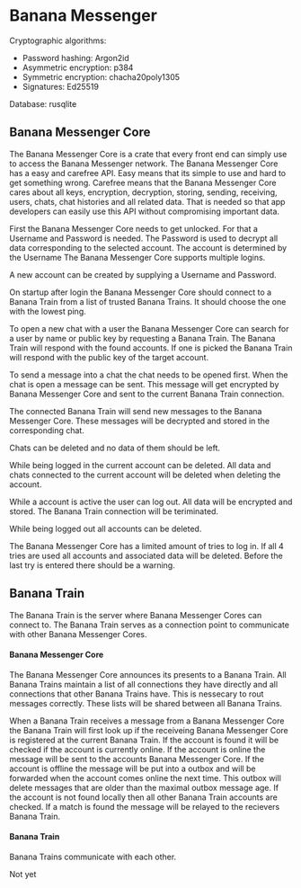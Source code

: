 # Banana Messenger

Cryptographic algorithms:
- Password hashing: Argon2id
- Asymmetric encryption: p384
- Symmetric encryption: chacha20poly1305
- Signatures: Ed25519

Database: rusqlite

## Banana Messenger Core

The Banana Messenger Core is a crate that every front end can simply use to access the Banana Messenger network. The Banana Messenger Core has a easy and carefree API. Easy means that its simple to use and hard to get something wrong. Carefree means that the Banana Messenger Core cares about all keys, encryption, decryption, storing, sending, receiving, users, chats, chat histories and all related data. That is needed so that app developers can easily use this API without compromising important data.

First the Banana Messenger Core needs to get unlocked. For that a Username and Password is needed. The Password is used to decrypt all data corresponding to the selected account. The account is determined by the Username The Banana Messenger Core supports multiple logins.

A new account can be created by supplying a Username and Password.

On startup after login the Banana Messenger Core should connect to a Banana Train from a list of trusted Banana Trains. It should choose the one with the lowest ping.

To open a new chat with a user the Banana Messenger Core can search for a user by name or public key by requesting a Banana Train. The Banana Train will respond with the found accounts. If one is picked the Banana Train will respond with the public key of the target account.

To send a message into a chat the chat needs to be opened first. When the chat is open a message can be sent. This message will get encrypted by Banana Messenger Core and sent to the current Banana Train connection.

The connected Banana Train will send new messages to the Banana Messenger Core. These messages will be decrypted and stored in the corresponding chat.

Chats can be deleted and no data of them should be left.

While being logged in the current account can be deleted. All data and chats connected to the current account will be deleted when deleting the account.

While a account is active the user can log out. All data will be encrypted and stored. The Banana Train connection will be teriminated.

While being logged out all accounts can be deleted.

The Banana Messenger Core has a limited amount of tries to log in. If all 4 tries are used all accounts and associated data will be deleted. Before the last try is entered there should be a warning.

## Banana Train

The Banana Train is the server where Banana Messenger Cores can connect to. The Banana Train serves as a connection point to communicate with other Banana Messenger Cores.

#### Banana Messenger Core

The Banana Messenger Core announces its presents to a Banana Train. All Banana Trains maintain a list of all connections they have directly and all connections that other Banana Trains have. This is nessecary to rout messages correctly. These lists will be shared between all Banana Trains.

When a Banana Train receives a message from a Banana Messenger Core the Banana Train will first look up if the receiveing Banana Messenger Core is registered at the current Banana Train. If the account is found it will be checked if the account is currently online. If the account is online the message will be sent to the accounts Banana Messenger Core. If the account is offline the message will be put into a outbox and will be forwarded when the account comes online the next time. This outbox will delete messages that are older than the maximal outbox message age. If the account is not found locally then all other Banana Train accounts are checked. If a match is found the message will be relayed to the recievers Banana Train.

#### Banana Train

Banana Trains communicate with each other.

Not yet
